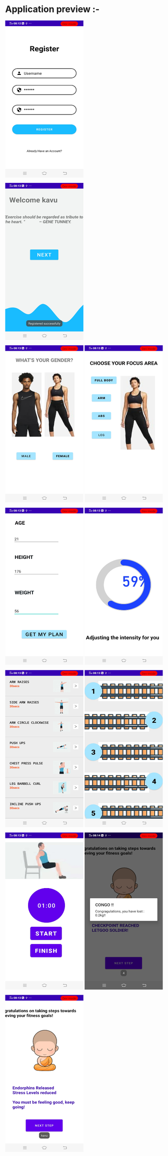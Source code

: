 # Application preview :-
<img src="swasth_sethu/preview/1.jpg" width=250 height=500><div>  </div><img src="swasth_sethu/preview/2.jpg" width=250 height=500> 

<img src="swasth_sethu/preview/3.jpg" width=250 height=500>   <img src="swasth_sethu/preview/4.jpg" width=250 height=500>

<img src="swasth_sethu/preview/5.jpg" width=250 height=500>   <img src="swasth_sethu/preview/6.jpg" width=250 height=500>

<img src="swasth_sethu/preview/7.jpg" width=250 height=500>   <img src="swasth_sethu/preview/8.jpg" width=250 height=500>

<img src="swasth_sethu/preview/9.jpg" width=250 height=500>   <img src="swasth_sethu/preview/10.jpg" width=250 height=500>

<img src="swasth_sethu/preview/11.jpg" width=250 height=500>

